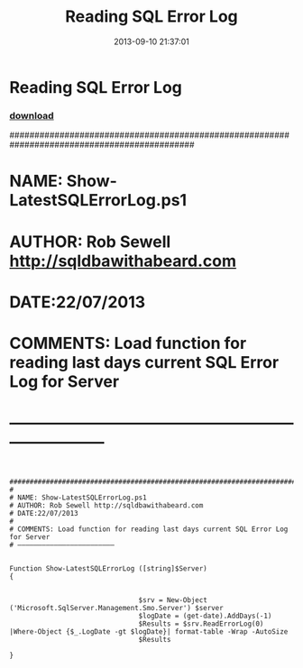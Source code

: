 ﻿---
pid:            4455
parent:         0
children:       
poster:         SQLDBAwithabeard
title:          Reading  SQL Error Log
date:           2013-09-10 21:37:01
description:     #############################################################################################
#
# NAME: Show-LatestSQLErrorLog.ps1
# AUTHOR: Rob Sewell http://sqldbawithabeard.com
# DATE:22/07/2013
#
# COMMENTS: Load function for reading last days current SQL Error Log for Server
# ————————————————————————
format:         posh
---

# Reading  SQL Error Log

### [download](4455.ps1)  

 #############################################################################################
#
# NAME: Show-LatestSQLErrorLog.ps1
# AUTHOR: Rob Sewell http://sqldbawithabeard.com
# DATE:22/07/2013
#
# COMMENTS: Load function for reading last days current SQL Error Log for Server
# ————————————————————————

```posh

 #############################################################################################
#
# NAME: Show-LatestSQLErrorLog.ps1
# AUTHOR: Rob Sewell http://sqldbawithabeard.com
# DATE:22/07/2013
#
# COMMENTS: Load function for reading last days current SQL Error Log for Server
# ————————————————————————


Function Show-LatestSQLErrorLog ([string]$Server)
{

                                
                                $srv = New-Object ('Microsoft.SqlServer.Management.Smo.Server') $server 
                                $logDate = (get-date).AddDays(-1)
                                $Results = $srv.ReadErrorLog(0) |Where-Object {$_.LogDate -gt $logDate}| format-table -Wrap -AutoSize 
                                $Results         

}

```
